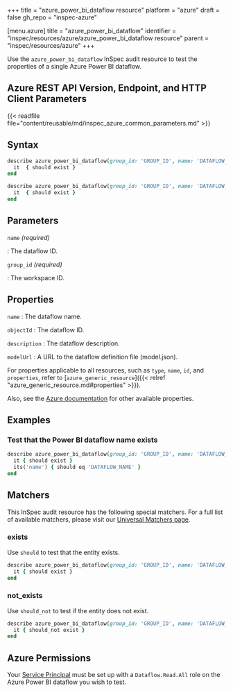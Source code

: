 +++
title = "azure_power_bi_dataflow resource"
platform = "azure"
draft = false
gh_repo = "inspec-azure"

[menu.azure]
title = "azure_power_bi_dataflow"
identifier = "inspec/resources/azure/azure_power_bi_dataflow resource"
parent = "inspec/resources/azure"
+++

Use the `azure_power_bi_dataflow` InSpec audit resource to test the properties of a single Azure Power BI dataflow.

## Azure REST API Version, Endpoint, and HTTP Client Parameters

{{< readfile file="content/reusable/md/inspec_azure_common_parameters.md" >}}

## Syntax

```ruby
describe azure_power_bi_dataflow(group_id: 'GROUP_ID', name: 'DATAFLOW_ID') do
  it  { should exist }
end
```

```ruby
describe azure_power_bi_dataflow(group_id: 'GROUP_ID', name: 'DATAFLOW_ID')  do
  it  { should exist }
end
```

## Parameters

`name` _(required)_

: The dataflow ID.

`group_id` _(required)_

: The workspace ID.

## Properties

`name`
: The dataflow name.

`objectId`
: The dataflow ID.

`description`
: The dataflow description.

`modelUrl`
: A URL to the dataflow definition file (model.json).

For properties applicable to all resources, such as `type`, `name`, `id`, and `properties`, refer to [`azure_generic_resource`]({{< relref "azure_generic_resource.md#properties" >}}).

Also, see the [Azure documentation](https://docs.microsoft.com/en-us/rest/api/power-bi/dataflows/get-dataflows) for other available properties.

## Examples

### Test that the Power BI dataflow name exists

```ruby
describe azure_power_bi_dataflow(group_id: 'GROUP_ID', name: 'DATAFLOW_ID')  do
  it { should exist }
  its('name') { should eq 'DATAFLOW_NAME' }
end
```

## Matchers

This InSpec audit resource has the following special matchers. For a full list of available matchers, please visit our [Universal Matchers page](/inspec/matchers/).

### exists

Use `should` to test that the entity exists.

```ruby
describe azure_power_bi_dataflow(group_id: 'GROUP_ID', name: 'DATAFLOW_ID')  do
  it { should exist }
end
```

### not_exists

Use `should_not` to test if the entity does not exist.

```ruby
describe azure_power_bi_dataflow(group_id: 'GROUP_ID', name: 'DATAFLOW_ID')  do
  it { should_not exist }
end
```

## Azure Permissions

Your [Service Principal](https://docs.microsoft.com/en-us/azure/azure-resource-manager/resource-group-create-service-principal-portal) must be set up with a `Dataflow.Read.All` role on the Azure Power BI dataflow you wish to test.
